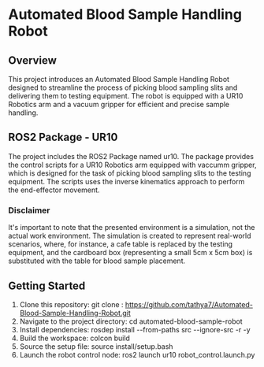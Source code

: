 # Automated Blood Sample Handling Robot

## Overview
This project introduces an Automated Blood Sample Handling Robot designed to streamline the process of picking blood sampling slits and delivering them to testing equipment. The robot is equipped with a UR10 Robotics arm and a vacuum gripper for efficient and precise sample handling.

## ROS2 Package - UR10
The project includes the ROS2 Package named ur10. The package provides the control scripts for a UR10 Robotics arm equipped with vaccumm gripper, which is designed for the task of picking blood sampling slits to the testing equipment. The scripts uses the inverse kinematics approach to perform the end-effector movement.

### Disclaimer
It's important to note that the presented environment is a simulation, not the actual work environment. The simulation is created to represent real-world scenarios, where, for instance, a cafe table is replaced by the testing equipment, and the cardboard box (representing a small 5cm x 5cm box) is substituted with the table for blood sample placement.



## Getting Started

1. Clone this repository: git clone : https://github.com/tathya7/Automated-Blood-Sample-Handling-Robot.git
3. Navigate to the project directory: cd automated-blood-sample-robot
4. Install dependencies: rosdep install --from-paths src --ignore-src -r -y
5. Build the workspace: colcon build
6. Source the setup file: source install/setup.bash
7. Launch the robot control node: ros2 launch ur10 robot_control.launch.py
